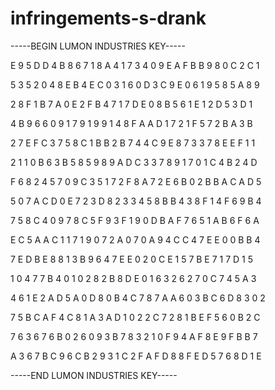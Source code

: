 # infringements-s-drank

-----BEGIN LUMON INDUSTRIES KEY-----

E 9 5 D D 4 B 8 6 7 1 8 A 4 1 7 3 4 0 9 E A F B B 9 8 0 C 2 C 1

5 3 5 2 0 4 8 E B 4 E C 0 3 1 6 0 D 3 C 9 E 0 6 1 9 5 8 5 A 8 9

2 8 F 1 B 7 A 0 E 2 F B 4 7 1 7 D E 0 8 B 5 6 1 E 1 2 D 5 3 D 1

4 B 9 6 6 0 9 1 7 9 1 9 9 1 4 8 F A A D 1 7 2 1 F 5 7 2 B A 3 B

2 7 E F C 3 7 5 8 C 1 B B 2 B 7 4 4 C 9 E 8 7 3 3 7 8 E E F 1 1

2 1 1 0 B 6 3 B 5 8 5 9 8 9 A D C 3 3 7 8 9 1 7 0 1 C 4 B 2 4 D

F 6 8 2 4 5 7 0 9 C 3 5 1 7 2 F 8 A 7 2 E 6 B 0 2 B B A C A D 5

5 0 7 A C D 0 E 7 2 3 D 8 2 3 3 4 5 8 B B 4 3 8 F 1 4 F 6 9 B 4

7 5 8 C 4 0 9 7 8 C 5 F 9 3 F 1 9 0 D B A F 7 6 5 1 A B 6 F 6 A

E C 5 A A C 1 1 7 1 9 0 7 2 A 0 7 0 A 9 4 C C 4 7 E E 0 0 B B 4

7 E D B E 8 8 1 3 B 9 6 4 7 E E 0 2 0 C E 1 5 7 B E 7 1 7 D 1 5

1 0 4 7 7 B 4 0 1 0 2 8 2 B 8 D E 0 1 6 3 2 6 2 7 0 C 7 4 5 A 3

4 6 1 E 2 A D 5 A 0 D 8 0 B 4 C 7 8 7 A A 6 0 3 B C 6 D 8 3 0 2

7 5 B C A F 4 C 8 1 A 3 A D 1 0 2 2 C 7 2 8 1 B E F 5 6 0 B 2 C

7 6 3 6 7 6 B 0 2 6 0 9 3 B 7 8 3 2 1 0 F 9 4 A F 8 E 9 F B B 7

A 3 6 7 B C 9 6 C B 2 9 3 1 C 2 F A F D 8 8 F E D 5 7 6 8 D 1 E

-----END LUMON INDUSTRIES KEY-----
